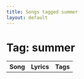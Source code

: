 ```yaml
---
title: Songs tagged summer
layout: default
---
```

# Tag: summer
<table><tr><th>Song</th><th>Lyrics</th><th>Tags</th></tr>
